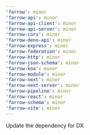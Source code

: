 ```yaml
---
'farrow': minor
'farrow-api': minor
'farrow-api-client': minor
'farrow-api-server': minor
'farrow-cors': minor
'farrow-deno-api': minor
'farrow-express': minor
'farrow-federation': minor
'farrow-http': minor
'farrow-json-schema': minor
'farrow-koa': minor
'farrow-module': minor
'farrow-next': minor
'farrow-next-server': minor
'farrow-pipeline': minor
'farrow-react': minor
'farrow-schema': minor
'farrow-vite': minor
---
```


Update the dependency for DX
